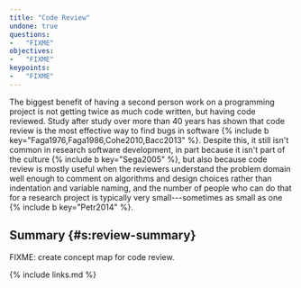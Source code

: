 ```yaml
---
title: "Code Review"
undone: true
questions:
-   "FIXME"
objectives:
-   "FIXME"
keypoints:
-   "FIXME"
---
```


The biggest benefit of having a second person work on a programming project
is not getting twice as much code written,
but having code reviewed.
Study after study over more than 40 years has shown that code review is the most effective way to find bugs in software
{% include b key="Faga1976,Faga1986,Cohe2010,Bacc2013" %}.
Despite this,
it still isn't common in research software development,
in part because it isn't part of the culture {% include b key="Sega2005" %},
but also because code review is mostly useful
when the reviewers understand the problem domain well enough to comment on algorithms and design choices
rather than indentation and variable naming,
and the number of people who can do that for a research project is typically very small---sometimes
as small as one {% include b key="Petr2014" %}.

## Summary {#s:review-summary}

FIXME: create concept map for code review.

{% include links.md %}
